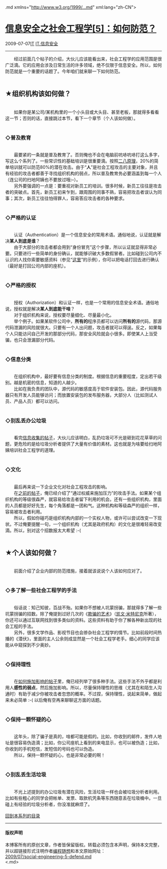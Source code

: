 <!DOCTYPE.md>
.md xmlns="http://www.w3.org/1999/...md" xml:lang="zh-CN">
<head>
<meta http-equiv="Content-Type" content="text.md; charset=utf-8" />
<meta name="generator" content="Python script by program.think@gmail.com" />
<meta name="provider" content="program-think.blogspot.com" />
<link type="text/css" rel="stylesheet" href="../../css/program-think.css" />
<title>信息安全之社会工程学[5]：如何防范？ - 编程随想的博客</title>
</head>
<body>
<div id="main" style="width:100%;">
<h1><a href="../../index.md" title="回到首页">信息安全之社会工程学[5]：如何防范？</a></h1>
<div class="post-info"><span class="date-header">2009-07-07</span><a href="../../tags/IT.md" class="tag">IT</a> <a href="../../tags/IT.E4BFA1E681AFE5AE89E585A8.md" class="tag">IT.信息安全</a> </div>
<hr>
<div class="post">
&#12288;&#12288;经过前面几个帖子的介绍，大伙儿应该能看出来，社会工程学的应用范围是很广泛滴。它的应用会涉及日常生活的许多领域，绝不仅限于信息安全。所以，如何防范就是一个重要的话题了。今年咱们就来聊一下如何防范。<!--program-think--><br /><br /><h2>★组织机构该如何做？</h2><br />&#12288;&#12288;如果你是某公司/某机构里的一个小头目或大头目、甚至老板，那就得多看看这一节；否则的话，直接跳过本节，看下一个章节（个人该如何做）。<br /><br /><h3>◇普及教育</h3><br />&#12288;&#12288;最要紧的一条就是普及教育了。否则俺也不会在电脑前吭哧吭哧打这么多字，写这么个系列了。一些常识性的基础培训是很重要滴。按照<a href="../../2009/02/80-20-principle-0-overview.md" target="_blank">二八原理</a>，20%的简单培训就可以防范80%的潜在攻击。由于“<b>人</b>”是社会工程攻击的主要对象，并且有经验的攻击者都善于寻找组织机构的弱点，所以普及教育务必要涵盖到每一个人（连公司的扫地阿姨也不要放过哦<b>:-</b>）。<br />&#12288;&#12288;另外要强调的一点是：要重视对新员工的培训。很多时候，新员工往往是攻击者的突破点。首先，新员工初来乍到，跟周围的同事不熟，容易把攻击者误认为同事；其次，新员工往往怕得罪人，容易答应攻击者的各种要求。<br /><br /><h3>◇严格的认证</h3><br />&#12288;&#12288;认证（Authentication）是一个信息安全的常用术语。通俗地说，认证就是解决<b>某人到底是谁</b>？<br />&#12288;&#12288;由于大部分的攻击者都会用到“身份冒充”这个步骤，所以认证就显得非常必要。只要进行一些简单的身份确认，就能够识破大多数假冒者。比如碰到公司内不认识的人找你索要敏感资料（参见“<a href="../../2009/06/social-engineering-4-example.md" target="_blank">这里</a>”的示例），你可以把电话打回去进行确认（最好是打回公司内部的座机）。<br /><br /><h3>◇严格的授权</h3><br />&#12288;&#12288;授权（Authorization）和认证一样，也是一个常用的信息安全术语。通俗地说，授权就是解决<b>某人到底能干啥</b>？<br />&#12288;&#12288;对于组织机构来说，授权要尽量细化、尽量最小化。<br />&#12288;&#12288;举个例子。如果某软件公司中，<b>所有的</b>程序员都可以访问<b>所有的</b>源代码，那源代码泄漏的风险就很大。只要有一个人出问题，攻击者就可以得逞。反之，如果每个人只能访问自己开发的那部分代码，那安全风险就会小很多。即使某人上当受骗，也只会泄漏部分代码。<br /><br /><h3>◇信息分类</h3><br />&#12288;&#12288;在组织机构中，最好要有信息分类的制度。根据信息的重要程度，定出若干级别。越是机密的信息，知道的人越少。<br />&#12288;&#12288;比如在我负责的团队中，源代码的敏感度高于软件安装包。因此，源代码服务器只有开发人员能够访问；而放置安装包的发布服务器，大部分人（比如测试人员、产品人员）都可以访问。<br /><br /><h3>◇别乱丢办公垃圾</h3><br />&#12288;&#12288;看完<a href="../../2009/05/social-engineering-1-gather-information.md">信息收集的帖子</a>，大伙儿应该明白，乱扔垃圾可不光是砸到花花草草的问题，更危险的是给垃圾分析者提供了大量有价值的素材。这也就是为啥要给扫地阿姨培训社会工程学的道理。<br /><br /><h3>◇文化</h3><br />&#12288;&#12288;最后再来说一下企业文化对社会工程攻击的影响。<br />&#12288;&#12288;在<a href="../../2009/05/social-engineering-3-influence.md" target="_blank">之前的帖子</a>，俺已经介绍了“通过权威来施加压力”的攻击手法。如果某个组织机构的等级很森严，就容易给攻击者留下利用的机会。还有一些组织机构，里面的人员都是好好先生，每个角落都是一团和气。这种机构和等级森严的组织一样，容易被攻击者利用。<br />&#12288;&#12288;所以，假如你碰巧是组织机构内部的一个实权人物，或许可以尝试改变一下现状。不过俺要提醒一句，一个组织机构（尤其是政府机构）的文化是很难轻易改变滴。所以，别对这个招数报太大希望 :-(<br /><br /><h2>★个人该如何做？</h2><br />&#12288;&#12288;前面介绍了企业内部的防范措施，接着就该说说个人该如何应对了。<br /><br /><h3>◇多了解一些社会工程学的手法</h3><br />&#12288;&#12288;俗话说：知己知彼，百战不殆。如果你不想被人坑蒙拐骗，那就得多了解一些坑蒙拐骗的招数。除了俺提到过好几次的《<a href="http://en.wikipedia.org/wiki/The_Art_of_Deception" target="_blank" rel="nofollow">欺骗的艺术</a>》（<a href="http://en.wikipedia.org/wiki/Kevin_Mitnick" target="_blank" rel="nofollow">凯文·米特尼克</a>所著），你还可以通过互联网找到很多类似的资料。这些资料有助于你了解各种新出现的社会工程的手法。<br />&#12288;&#12288;另外，很多文学作品、影视节目也会掺杂社会工程学的情节。比如前段时间热播的《潜伏》，里面的主人公余则成显然是一个社会工程学老手。细心的同学应该能从中窥探到不少奥妙。<br /><br /><h3>◇保持理性</h3><br />&#12288;&#12288;在<a href="../../2009/05/social-engineering-3-influence.md" target="_blank">如何施加影响的帖子</a>里，俺已经列举了很多种手法。这些手法不外乎都是利用人<b>感性的弱点</b>，然后施加影响。所以，尽量保持理性的思维（尤其在和陌生人沟通时）有助于减少你被攻击者忽悠的概率。不过捏，保持理性，说起来简单，做起来未必简单 :-( 以后俺有空再来聊聊这方面的话题。<br /><br /><h3>◇保持一颗怀疑的心</h3><br />&#12288;&#12288;这年头，除了骗子是真的，啥都可能是假的。比如，你收到的邮件，发件人地址是很容易伪造滴；比如，你公司座机上看到的来电显示，也可以被伪造；比如，你收到的手机短信，发短信的号码也可以伪造。<br />&#12288;&#12288;所以，保持一颗怀疑的心，也是非常必要的啊！<br /><br /><h3>◇别乱丢生活垃圾</h3><br />&#12288;&#12288;不光上述提到的办公垃圾有潜在风险，生活垃圾一样也会被垃圾分析者利用。比如有些粗心的同学会把帐单、发票、取款机凭条等东西随意丢在垃圾桶中。一旦碰上有经验的垃圾分析者，你没准就麻烦了。<br /><br /><a href="../../2009/05/social-engineering-0-overview.md#index">回到本系列的目录</a><div class="blogger-post-footer">
</div>
<hr>
<div class="copyright">
<h4>版权声明</h4>
本博客所有的原创文章，作者皆保留版权。转载必须包含本声明，保持本文完整，并以超链接形式注明作者<a href="mailto:program.think@gmail.com">编程随想</a>和本文原始网址：<br>
<a href="2009/07/social-engineering-5-defend.md">2009/07/social-engineering-5-defend.md</a>
</div>
</div>
</body>
<.md>
